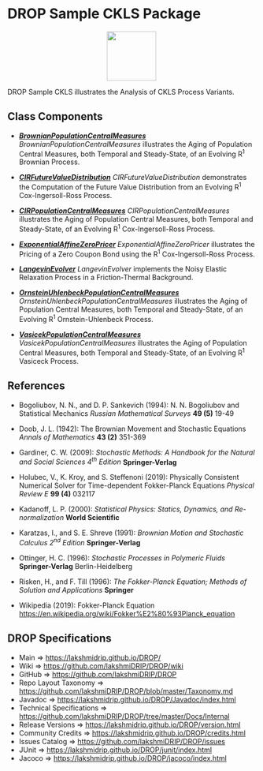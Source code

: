 # DROP Sample CKLS Package

<p align="center"><img src="https://github.com/lakshmiDRIP/DROP/blob/master/DRIP_Logo.gif?raw=true" width="100"></p>

DROP Sample CKLS illustrates the Analysis of CKLS Process Variants.


## Class Components

 * [***BrownianPopulationCentralMeasures***](https://github.com/lakshmiDRIP/DROP/tree/master/src/main/java/org/drip/sample/ckls/BrownianPopulationCentralMeasures.java)
 <i>BrownianPopulationCentralMeasures</i> illustrates the Aging of Population Central Measures, both Temporal and Steady-State, of an Evolving R<sup>1</sup> Brownian Process.

 * [***CIRFutureValueDistribution***](https://github.com/lakshmiDRIP/DROP/tree/master/src/main/java/org/drip/sample/ckls/CIRFutureValueDistribution.java)
 <i>CIRFutureValueDistribution</i> demonstrates the Computation of the Future Value Distribution from an Evolving R<sup>1</sup> Cox-Ingersoll-Ross Process.

 * [***CIRPopulationCentralMeasures***](https://github.com/lakshmiDRIP/DROP/tree/master/src/main/java/org/drip/sample/ckls/CIRPopulationCentralMeasures.java)
 <i>CIRPopulationCentralMeasures</i> illustrates the Aging of Population Central Measures, both Temporal and Steady-State, of an Evolving R<sup>1</sup> Cox-Ingersoll-Ross Process.

 * [***ExponentialAffineZeroPricer***](https://github.com/lakshmiDRIP/DROP/tree/master/src/main/java/org/drip/sample/ckls/ExponentialAffineZeroPricer.java)
 <i>ExponentialAffineZeroPricer</i> illustrates the Pricing of a Zero Coupon Bond using the R<sup>1</sup> Cox-Ingersoll-Ross Process.

 * [***LangevinEvolver***](https://github.com/lakshmiDRIP/DROP/tree/master/src/main/java/org/drip/sample/ckls/LangevinEvolver.java)
 <i>LangevinEvolver</i> implements the Noisy Elastic Relaxation Process in a Friction-Thermal Background.

 * [***OrnsteinUhlenbeckPopulationCentralMeasures***](https://github.com/lakshmiDRIP/DROP/tree/master/src/main/java/org/drip/sample/ckls/OrnsteinUhlenbeckPopulationCentralMeasures.java)
 <i>OrnsteinUhlenbeckPopulationCentralMeasures</i> illustrates the Aging of Population Central Measures, both Temporal and Steady-State, of an Evolving R<sup>1</sup> Ornstein-Uhlenbeck Process.

 * [***VasicekPopulationCentralMeasures***](https://github.com/lakshmiDRIP/DROP/tree/master/src/main/java/org/drip/sample/ckls/VasicekPopulationCentralMeasures.java)
 <i>VasicekPopulationCentralMeasures</i> illustrates the Aging of Population Central Measures, both Temporal and Steady-State, of an Evolving R<sup>1</sup> Vasiceck Process.


## References

 * Bogoliubov, N. N., and D. P. Sankevich (1994): N. N. Bogoliubov and Statistical Mechanics <i>Russian Mathematical Surveys</i> <b>49 (5)</b> 19-49

 * Doob, J. L. (1942): The Brownian Movement and Stochastic Equations <i>Annals of Mathematics</i> <b>43 (2)</b> 351-369

 * Gardiner, C. W. (2009): <i>Stochastic Methods: A Handbook for the Natural and Social Sciences 4<sup>th</sup> Edition</i> <b>Springer-Verlag</b>

 * Holubec, V., K. Kroy, and S. Steffenoni (2019): Physically Consistent Numerical Solver for Time-dependent Fokker-Planck Equations <i>Physical Review E</i> <b>99 (4)</b> 032117

 * Kadanoff, L. P. (2000): <i>Statistical Physics: Statics, Dynamics, and Re-normalization</i> <b>World Scientific</b>

 * Karatzas, I., and S. E. Shreve (1991): <i>Brownian Motion and Stochastic Calculus 2<sup>nd</sup> Edition</i> <b>Springer-Verlag</b>

 * Ottinger, H. C. (1996): <i>Stochastic Processes in Polymeric Fluids</i> <b>Springer-Verlag</b> Berlin-Heidelberg

 * Risken, H., and F. Till (1996): <i>The Fokker-Planck Equation; Methods of Solution and Applications</i> <b>Springer</b>

 * Wikipedia (2019): Fokker-Planck Equation https://en.wikipedia.org/wiki/Fokker%E2%80%93Planck_equation


## DROP Specifications

 * Main                     => https://lakshmidrip.github.io/DROP/
 * Wiki                     => https://github.com/lakshmiDRIP/DROP/wiki
 * GitHub                   => https://github.com/lakshmiDRIP/DROP
 * Repo Layout Taxonomy     => https://github.com/lakshmiDRIP/DROP/blob/master/Taxonomy.md
 * Javadoc                  => https://lakshmidrip.github.io/DROP/Javadoc/index.html
 * Technical Specifications => https://github.com/lakshmiDRIP/DROP/tree/master/Docs/Internal
 * Release Versions         => https://lakshmidrip.github.io/DROP/version.html
 * Community Credits        => https://lakshmidrip.github.io/DROP/credits.html
 * Issues Catalog           => https://github.com/lakshmiDRIP/DROP/issues
 * JUnit                    => https://lakshmidrip.github.io/DROP/junit/index.html
 * Jacoco                   => https://lakshmidrip.github.io/DROP/jacoco/index.html
